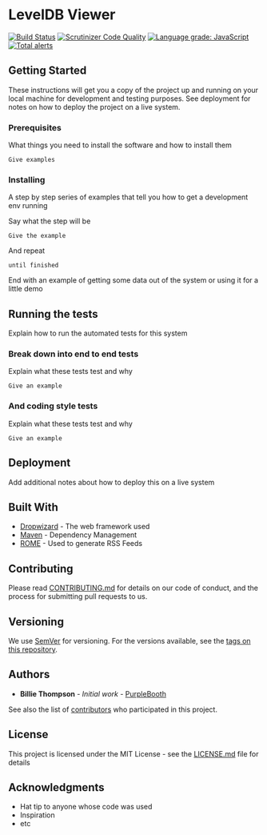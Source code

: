 # LevelDB Viewer

[![Build Status](https://scrutinizer-ci.com/g/ddok2/leveldb-viewer/badges/build.png?b=master)](https://scrutinizer-ci.com/g/ddok2/leveldb-viewer/build-status/master)
[![Scrutinizer Code Quality](https://scrutinizer-ci.com/g/ddok2/leveldb-viewer/badges/quality-score.png?b=master)](https://scrutinizer-ci.com/g/ddok2/leveldb-viewer/?branch=master)
[![Language grade: JavaScript](https://img.shields.io/lgtm/grade/javascript/g/ddok2/leveldb-viewer.svg?logo=lgtm&logoWidth=18)](https://lgtm.com/projects/g/ddok2/leveldb-viewer/context:javascript)
[![Total alerts](https://img.shields.io/lgtm/alerts/g/ddok2/leveldb-viewer.svg?logo=lgtm&logoWidth=18)](https://lgtm.com/projects/g/ddok2/leveldb-viewer/alerts/)


## Getting Started

These instructions will get you a copy of the project up and running on your local machine for development and testing purposes. See deployment for notes on how to deploy the project on a live system.

### Prerequisites

What things you need to install the software and how to install them

```
Give examples
```

### Installing

A step by step series of examples that tell you how to get a development env running

Say what the step will be

```
Give the example
```

And repeat

```
until finished
```

End with an example of getting some data out of the system or using it for a little demo

## Running the tests

Explain how to run the automated tests for this system

### Break down into end to end tests

Explain what these tests test and why

```
Give an example
```

### And coding style tests

Explain what these tests test and why

```
Give an example
```

## Deployment

Add additional notes about how to deploy this on a live system

## Built With

* [Dropwizard](http://www.dropwizard.io/1.0.2/docs/) - The web framework used
* [Maven](https://maven.apache.org/) - Dependency Management
* [ROME](https://rometools.github.io/rome/) - Used to generate RSS Feeds

## Contributing

Please read [CONTRIBUTING.md](https://gist.github.com/PurpleBooth/b24679402957c63ec426) for details on our code of conduct, and the process for submitting pull requests to us.

## Versioning

We use [SemVer](http://semver.org/) for versioning. For the versions available, see the [tags on this repository](https://github.com/your/project/tags). 

## Authors

* **Billie Thompson** - *Initial work* - [PurpleBooth](https://github.com/PurpleBooth)

See also the list of [contributors](https://github.com/your/project/contributors) who participated in this project.

## License

This project is licensed under the MIT License - see the [LICENSE.md](LICENSE) file for details

## Acknowledgments

* Hat tip to anyone whose code was used
* Inspiration
* etc
